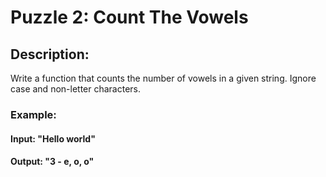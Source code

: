 # Puzzle 2: Count The Vowels
## Description:
Write a function that counts the number of vowels in a given string. Ignore case and non-letter characters.

### Example:
#### Input: "Hello world"
#### Output: "3 - e, o, o"
